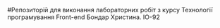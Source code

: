 #Репозиторій для виконання лабораторних робіт з курсу Технології програмування Front-end
Бондар Христина. ІО-92
